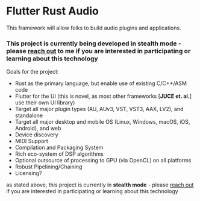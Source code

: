 
# Flutter Rust Audio

This framework will allow folks to build audio plugins and applications.

### This project is currently being developed in **stealth mode** - please [reach out](https://www.github.com/fuzing) to me if you are interested in participating or learning about this technology

Goals for the project:
- Rust as the primary language, but enable use of existing C/C++/ASM code
- Flutter for the UI (this is novel, as most other frameworks [**JUCE et. al.**] use their own UI library)
- Target all major plugin types (AU, AUv3, VST, VST3, AAX, LV2), and standalone
- Target all major desktop and mobile OS (Linux, Windows, macOS, iOS, Android), and web
- Device discovery
- MIDI Support
- Compilation and Packaging System
- Rich eco-system of DSP algorithms
- Optional outsource of processing to GPU (via OpenCL) on all platforms
- Robust Pipelining/Chaining
- Licensing?

as stated above, this project is currently in **stealth mode** - please [reach out](https://www.github.com/fuzing) if you are interested in participating or learning about this technology

